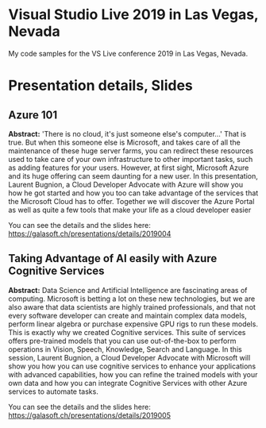# Visual Studio Live 2019 in Las Vegas, Nevada

My code samples for the VS Live conference 2019 in Las Vegas, Nevada.

# Presentation details, Slides

## Azure 101

**Abstract:** 'There is no cloud, it's just someone else's computer…' That is true. But when this someone else is Microsoft, and takes care of all the maintenance of these huge server farms, you can redirect these resources used to take care of your own infrastructure to other important tasks, such as adding features for your users. However, at first sight, Microsoft Azure and its huge offering can seem daunting for a new user. In this presentation, Laurent Bugnion, a Cloud Developer Advocate with Azure will show you how he got started and how you too can take advantage of the services that the Microsoft Cloud has to offer. Together we will discover the Azure Portal as well as quite a few tools that make your life as a cloud developer easier

You can see the details and the slides here:
https://galasoft.ch/presentations/details/2019004

## Taking Advantage of AI easily with Azure Cognitive Services

**Abstract:** Data Science and Artificial Intelligence are fascinating areas of computing. Microsoft is betting a lot on these new technologies, but we are also aware that data scientists are highly trained professionals, and that not every software developer can create and maintain complex data models, perform linear algebra or purchase expensive GPU rigs to run these models. This is exactly why we created Cognitive services. This suite of services offers pre-trained models that you can use out-of-the-box to perform operations in Vision, Speech, Knowledge, Search and Language. In this session, Laurent Bugnion, a Cloud Developer Advocate with Microsoft will show you how you can use cognitive services to enhance your applications with advanced capabilities, how you can refine the trained models with your own data and how you can integrate Cognitive Services with other Azure services to automate tasks.

You can see the details and the slides here:
https://galasoft.ch/presentations/details/2019005
